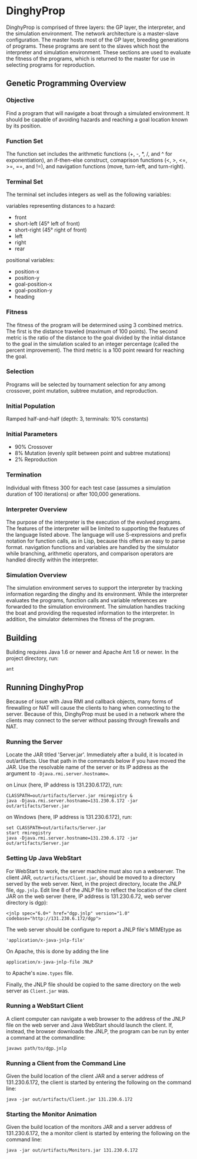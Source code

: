 DinghyProp
==========


DinghyProp is comprised of three layers: the GP layer, the interpreter, and the
simulation environment.  The network architecture is a master-slave
configuration.  The master hosts most of the GP layer, breeding generations of
programs.  These programs are sent to the slaves which host the interpreter and
simulation environment.  These sections are used to evaluate the fitness of the
programs, which is returned to the master for use in selecting programs for
reproduction.

Genetic Programming Overview
----------------------------

### Objective
Find a program that will navigate a boat through a simulated environment.  It
should be capable of avoiding hazards and reaching a goal location known by its
position.

### Function Set
The function set includes the arithmetic functions (+, -, \*, /, and ^ for
exponentiation), an if-then-else construct, comaprison functions (<, >, <=, >=,
==, and !=), and navigation functions (move, turn-left, and turn-right).

### Terminal Set
The terminal set includes integers as well as the following variables:

variables representing distances to a hazard:

  * front
  * short-left (45&deg; left of front)
  * short-right (45&deg; right of front)
  * left
  * right
  * rear

positional variables:

  * position-x
  * position-y
  * goal-position-x
  * goal-position-y
  * heading

### Fitness
The fitness of the program will be determined using 3 combined metrics.  The
first is the distance traveled (maximum of 100 points).  The second metric is
the ratio of the distance to the goal divided by the initial distance to the
goal in the simulation scaled to an integer percentage (called the percent
improvement).  The third metric is a 100 point reward for reaching the goal.

### Selection
Programs will be selected by tournament selection for any among crossover, point
mutation, subtree mutation, and reproduction.

### Initial Population
Ramped half-and-half (depth: 3, terminals: 10% constants)

### Initial Parameters
  * 90% Crossover
  * 8% Mutation (evenly split between point and subtree mutations)
  * 2% Reproduction

### Termination
Individual with fitness 300 for each test case (assumes a simulation duration
of 100 iterations) or after 100,000 generations.

### Interpreter Overview
The purpose of the interpreter is the execution of the evolved programs.  The
features of the interpreter will be limited to supporting the features of the
language listed above.  The language will use S-expressions and prefix notation
for function calls, as in Lisp, because this offers an easy to parse format.
navigation functions and variables are handled by the simulator while branching,
arithmetic operators, and comparison operators are handled directly within the
interpreter.

### Simulation Overview
The simulation environment serves to support the interpreter by tracking
information regarding the dinghy and its environment.  While the interpreter
evaluates the programs, function calls and variable references are forwarded to
the simulation environment.  The simulation handles tracking the boat and
providing the requested information to the interpreter.  In addition, the
simulator determines the fitness of the program.


## Building
Building requires Java 1.6 or newer and Apache Ant 1.6 or newer.
In the project directory, run:

    ant


## Running DinghyProp
Because of issue with Java RMI and callback objects, many forms of firewalling
or NAT will cause the clients to hang when connecting to the server.  Because of
this, DinghyProp must be used in a network where the clients may connect to the
server without passing through firewalls and NAT.

### Running the Server
Locate the JAR titled 'Server.jar'.  Immediately after a build, it is located
in out/artifacts.  Use that path in the commands below if you have moved the
JAR.  Use the resolvable name of the server or its IP address as the argument
to `-Djava.rmi.server.hostname=`.

on Linux (here, IP address is 131.230.6.172), run:

    CLASSPATH=out/artifacts/Server.jar rmiregistry &
    java -Djava.rmi.server.hostname=131.230.6.172 -jar out/artifacts/Server.jar

on Windows (here, IP address is 131.230.6.172), run:

    set CLASSPATH=out/artifacts/Server.jar
    start rmiregistry
    java -Djava.rmi.server.hostname=131.230.6.172 -jar out/artifacts/Server.jar


### Setting Up Java WebStart
For WebStart to work, the server machine must also run a webserver.  The client
JAR, `out/artifacts/Client.jar`, should be moved to a directory served by the web
server.  Next, in the project directory, locate the JNLP file, `dgp.jnlp`.  Edit
line 8 of the JNLP file to reflect the location of the client JAR on the web
server (here, IP address is 131.230.6.72, web server directory is dgp):

    <jnlp spec="6.0+" href="dgp.jnlp" version="1.0" codebase="http://131.230.6.172/dgp">

The web server should be configure to report a JNLP file's MIMEtype as

    'application/x-java-jnlp-file'

On Apache, this is done by adding the line

    application/x-java-jnlp-file JNLP

to Apache's `mime.types` file.

Finally, the JNLP file should be copied to the same directory on the web server
as `Client.jar` was.


### Running a WebStart Client
A client computer can navigate a web browser to the address of the JNLP file on
the web server and Java WebStart should launch the client.  If, instead, the
browser downloads the JNLP, the program can be run by enter a command at the
commandline:

    javaws path/to/dgp.jnlp


### Running a Client from the Command Line
Given the build location of the client JAR and a server address of
131.230.6.172, the client is started by entering the following on the command
line:

    java -jar out/artifacts/Client.jar 131.230.6.172


### Starting the Monitor Animation
Given the build location of the monitors JAR and a server address of
131.230.6.172, the a monitor client is started by entering the following on the
command line:

    java -jar out/artifacts/Monitors.jar 131.230.6.172
